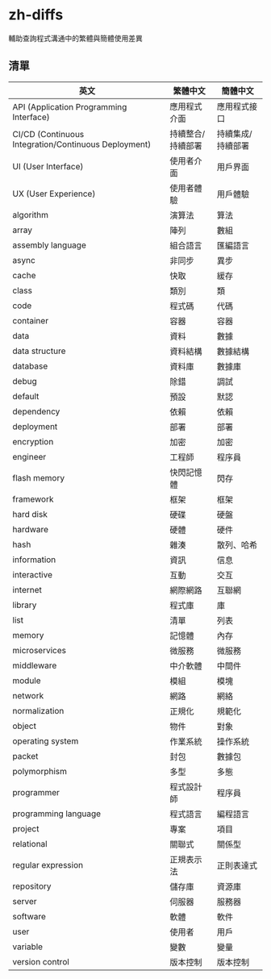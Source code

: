 # zh-diffs

輔助查詢程式溝通中的繁體與簡體使用差異

## 清單

| 英文                                             | 繁體中文           | 簡體中文           |
|--------------------------------------------------|--------------------|--------------------|
| API (Application Programming Interface)          | 應用程式介面       | 應用程式接口       |
| CI/CD (Continuous Integration/Continuous Deployment) | 持續整合/持續部署  | 持續集成/持續部署  |
| UI (User Interface)                              | 使用者介面         | 用戶界面           |
| UX (User Experience)                             | 使用者體驗         | 用戶體驗           |
| algorithm                                        | 演算法             | 算法               |
| array                                            | 陣列               | 數組               |
| assembly language                                | 組合語言           | 匯編語言           |
| async                                            | 非同步             | 異步               |
| cache                                            | 快取               | 緩存               |
| class                                            | 類別               | 類                 |
| code                                             | 程式碼             | 代碼               |
| container                                        | 容器               | 容器               |
| data                                             | 資料               | 數據               |
| data structure                                   | 資料結構           | 數據結構           |
| database                                         | 資料庫             | 數據庫             |
| debug                                            | 除錯               | 調試               |
| default                                          | 預設               | 默認               |
| dependency                                       | 依賴               | 依賴               |
| deployment                                       | 部署               | 部署               |
| encryption                                       | 加密               | 加密               |
| engineer                                         | 工程師             | 程序員             |
| flash memory                                     | 快閃記憶體         | 閃存               |
| framework                                        | 框架               | 框架               |
| hard disk                                        | 硬碟               | 硬盤               |
| hardware                                         | 硬體               | 硬件               |
| hash                                             | 雜湊               | 散列、哈希         |
| information                                      | 資訊               | 信息               |
| interactive                                      | 互動               | 交互               |
| internet                                         | 網際網路           | 互聯網             |
| library                                          | 程式庫             | 庫                 |
| list                                             | 清單               | 列表               |
| memory                                           | 記憶體             | 內存               |
| microservices                                    | 微服務             | 微服務             |
| middleware                                       | 中介軟體           | 中間件             |
| module                                           | 模組               | 模塊               |
| network                                          | 網路               | 網絡               |
| normalization                                    | 正規化             | 規範化             |
| object                                           | 物件               | 對象               |
| operating system                                 | 作業系統           | 操作系統           |
| packet                                           | 封包               | 數據包             |
| polymorphism                                     | 多型               | 多態               |
| programmer                                       | 程式設計師         | 程序員             |
| programming language                             | 程式語言           | 編程語言           |
| project                                          | 專案               | 項目               |
| relational                                       | 關聯式             | 關係型             |
| regular expression                               | 正規表示法         | 正則表達式         |
| repository                                       | 儲存庫             | 資源庫             |
| server                                           | 伺服器             | 服務器             |
| software                                         | 軟體               | 軟件               |
| user                                             | 使用者             | 用戶               |
| variable                                         | 變數               | 變量               |
| version control                                  | 版本控制           | 版本控制           |

